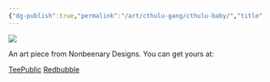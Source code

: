 ```yaml
---
{"dg-publish":true,"permalink":"/art/cthulu-gang/cthulu-baby/","title":"Cthulu Baby","tags":["Art","Cryptids"]}
---
```



![](https://baserow-media.ams3.digitaloceanspaces.com/user_files/D31jF0GIVpaSX93YmC9c3Qqn6Cj4Ucyl_e165ac5d4a4a2e61358db856b0198d99b3e4bc7b0ddd10018034c41c989ebc94.jpg)

An art piece from Nonbeenary Designs. You can get yours at:

[TeePublic]()
[Redbubble]()

